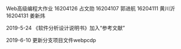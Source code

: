 Web高级编程大作业
16204126 占文勋
16204107 郭进航
16204111 黄川沂
16204131 姜新炜

2019-5-24
《软件分析设计说明书》加入“参考文献”

2019-6-10
更新分支项目文件webpcdp
